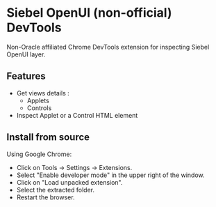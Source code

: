 Siebel OpenUI (non-official) DevTools
=====================================

Non-Oracle affiliated Chrome DevTools extension for inspecting Siebel OpenUI layer.

Features
--------
* Get views details :
    * Applets
    * Controls
* Inspect Applet or a Control HTML element

Install from source
-------------------
Using Google Chrome:

* Click on Tools -> Settings -> Extensions.
* Select "Enable developer mode" in the upper right of the window.
* Click on "Load unpacked extension".
* Select the extracted folder.
* Restart the browser.

